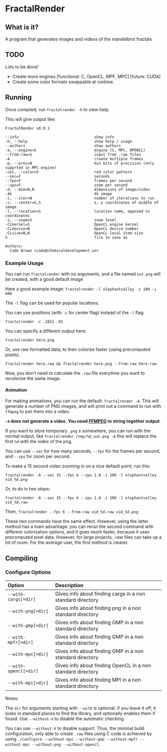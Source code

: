 # FractalRender


## What is it?

A program that generates images and videos of the mandelbrot fractals


## TODO

Lots to be done!

  * Create more engines [functional: C, OpenCL, MPF, MPC] [future: CUDA]
  * Create some color formats swappable at runtime.



## Running

Once compiled, run `fractalrender -h` to view help.

This will give output like:

```
FractalRender v0.0.1

--info                                  show info
-h, --help                              show help / usage
--authors                               show authors
-e, --engine=S                          engine (C, MPC, OPENCL)
--from-raw=S                            input from .raw files
-A                                      create multiple frames
-p, --prec=N                            min bits of precision (only supprted in MPC engine)
-col, --color=S                         red color pattern
--sec=F                                 seconds
--fps=F                                 frames per second
--zps=F                                 zoom per second
-d, --dim=N,N                           dimensions of image/video
-4k                                     4k image
-i, --iter=N                            number of iterations to run
-c, --center=S,S                        x, y coordinates of middle of image
-l, --location=S                        location name, opposed to coordinates
-z, --zoom=S                            zoom level
-CLkernel=S                             OpenCL engine kernel
-CLdevice=N                             OpenCL device number
-CLsize=N,N                             OpenCL local item size
S                                       file to save as

Authors: 
  Cade Brown <cade@chemicaldevelopment.us>
```

### Example Usage

You can run `fractalrender` with no arguments, and a file named `out.png` will be created, with a good default image

Here a good example image: `fractalrender -l elephantvalley -z 100 -i 600`

The `-l` flag can be used for popular locations.

You can use positions (with `-c` for center flag) instead of the `-l` flag:

`fractalrender -c .2821 .01`

You can specify a different output here:

`fractalrender here.png`

Or, use raw formatted data, to then colorize faster (using precomputed pixels).

`fractalrender here.raw && fractalrender here.png --from-raw here.raw`

Now, you don't need to calculate the `.raw` file everytime you want to recolorize the same image.



#### Animation

For making animations, you can run the default: `fractalrender -A`. This will generate a number of PNG images, and will print out a command to run with `ffmpeg` to join them into a video.

**`-A` does not generate a video. You need [FFMPEG](http://ffmpeg.org) to string together output**.

If you want to store temporary `.png` s somewhere, you can run with the normal output, like `fractalrender /tmp/%d_out.png -A` this will replace the first `%d` with the index of the png.

You can use `--sec` for how many seconds, `--fps` for the frames per second, and `--zps` for zoom per second.

To make a 15 second video zooming in on a nice default point, run this:

`fractalrender -A --sec 15 --fps 6 --zps 1.8 -i 100 -l elephantvalley vid_%d.png`

Or, to do in two steps:

`fractalrender -A --sec 15 --fps 6 --zps 1.8 -i 100 -l elephantvalley vid_%d.raw`

Then, `fractalrender --fps 6 --from-raw vid_%d.raw vid_%d.png`

These two commands have the same effect. However, using the latter method has a main advantage: you can rerun the second command with different colorization options, and it goes much faster, because it uses precomputed pixel data. However, for large projects, .raw files can take up a lot of room. For the average user, the first method is clearer.



## Compiling


### Configure Options

| Option | Description |
|:------------- |:------------- |
| `--with-cargs[=dir]` | Gives info about finding cargs in a non standard directory |
| `--with-png[=dir]` | Gives info about finding png in a non standard directory |
| `--with-gmp[=dir]` | Gives info about finding GMP in a non standard directory |
| `--with-mpfr[=dir]` | Gives info about finding GMP in a non standard directory |
| `--with-mpc[=dir]` | Gives info about finding GMP in a non standard directory |
| `--with-opencl[=dir]` | Gives info about finding OpenCL in a non standard directory |
| `--with-mpi[=dir]` | Gives info about finding MPI in a non standard directory |


Notes: 

The `dir` for arguments starting with `--with` is optional; if you leave it off, it looks in standard places to find the library, and optionally enables them if found. Use `--without-X` to disable the automatic checking

You can use `--without-X` to disable support. Thus, the minimal build configuration, only able to create `.raw` files using C code is achieved by using `./configure --without-mpi --without-gmp --without-mpfr --without-mpc --without-png --without-opencl`.




